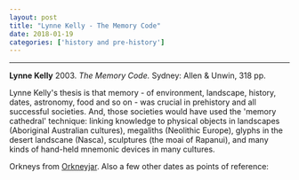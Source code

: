 ```yaml
---
layout: post
title: "Lynne Kelly - The Memory Code"
date: 2018-01-19
categories: ['history and pre-history']
---
```



***
<b>Lynne Kelly</b> 2003. _The Memory Code._  Sydney: Allen & Unwin, 318 pp. 

Lynne Kelly's thesis is that memory - of environment, landscape, history, dates, astronomy, food and so on - was crucial in prehistory and all successful societies.  And, those societies would have used the 'memory cathedral' technique: linking knowledge to physical objects in landscapes (Aboriginal Australian cultures), megaliths (Neolithic Europe), glyphs in the desert landscane (Nasca), sculptures (the moai of Rapanui), and many kinds of hand-held mnemonic devices in many cultures.   

Orkneys from [Orkneyjar](http://www.orkneyjar.com/history/timeline.htm).  Also a few other dates as points of reference:
